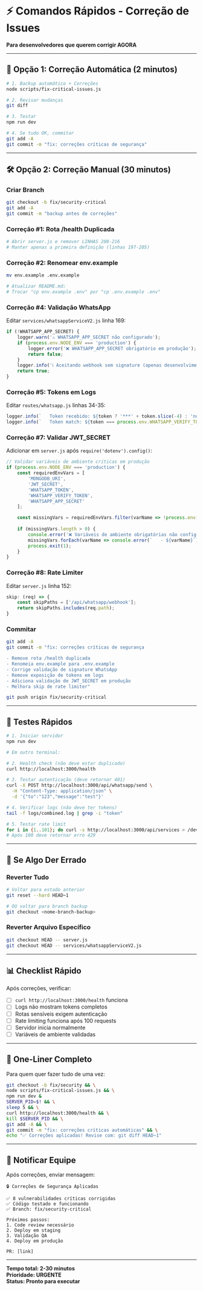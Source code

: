 # ⚡ Comandos Rápidos - Correção de Issues

**Para desenvolvedores que querem corrigir AGORA**

---

## 🚀 Opção 1: Correção Automática (2 minutos)

```bash
# 1. Backup automático + Correções
node scripts/fix-critical-issues.js

# 2. Revisar mudanças
git diff

# 3. Testar
npm run dev

# 4. Se tudo OK, commitar
git add -A
git commit -m "fix: correções críticas de segurança"
```

---

## 🛠️ Opção 2: Correção Manual (30 minutos)

### Criar Branch
```bash
git checkout -b fix/security-critical
git add -A
git commit -m "backup antes de correções"
```

### Correção #1: Rota /health Duplicada
```bash
# Abrir server.js e remover LINHAS 208-216
# Manter apenas a primeira definição (linhas 197-205)
```

### Correção #2: Renomear env.example
```bash
mv env.example .env.example

# Atualizar README.md:
# Trocar "cp env.example .env" por "cp .env.example .env"
```

### Correção #4: Validação WhatsApp
Editar `services/whatsappServiceV2.js` linha 169:

```javascript
if (!WHATSAPP_APP_SECRET) {
    logger.warn('⚠️ WHATSAPP_APP_SECRET não configurado');
    if (process.env.NODE_ENV === 'production') {
        logger.error('❌ WHATSAPP_APP_SECRET obrigatório em produção');
        return false;
    }
    logger.info('ℹ️ Aceitando webhook sem signature (apenas desenvolvimento)');
    return true;
}
```

### Correção #5: Tokens em Logs
Editar `routes/whatsapp.js` linhas 34-35:

```javascript
logger.info(`   Token recebido: ${token ? '***' + token.slice(-4) : 'null'}`);
logger.info(`   Token match: ${token === process.env.WHATSAPP_VERIFY_TOKEN}`);
```

### Correção #7: Validar JWT_SECRET
Adicionar em `server.js` após `require('dotenv').config()`:

```javascript
// Validar variáveis de ambiente críticas em produção
if (process.env.NODE_ENV === 'production') {
    const requiredEnvVars = [
        'MONGODB_URI',
        'JWT_SECRET',
        'WHATSAPP_TOKEN',
        'WHATSAPP_VERIFY_TOKEN',
        'WHATSAPP_APP_SECRET'
    ];

    const missingVars = requiredEnvVars.filter(varName => !process.env[varName]);
    
    if (missingVars.length > 0) {
        console.error('❌ Variáveis de ambiente obrigatórias não configuradas:');
        missingVars.forEach(varName => console.error(`   - ${varName}`));
        process.exit(1);
    }
}
```

### Correção #8: Rate Limiter
Editar `server.js` linha 152:

```javascript
skip: (req) => {
    const skipPaths = ['/api/whatsapp/webhook'];
    return skipPaths.includes(req.path);
}
```

### Commitar
```bash
git add -A
git commit -m "fix: correções críticas de segurança

- Remove rota /health duplicada
- Renomeia env.example para .env.example
- Corrige validação de signature WhatsApp
- Remove exposição de tokens em logs
- Adiciona validação de JWT_SECRET em produção
- Melhora skip de rate limiter"

git push origin fix/security-critical
```

---

## 🧪 Testes Rápidos

```bash
# 1. Iniciar servidor
npm run dev

# Em outro terminal:

# 2. Health check (não deve estar duplicado)
curl http://localhost:3000/health

# 3. Testar autenticação (deve retornar 401)
curl -X POST http://localhost:3000/api/whatsapp/send \
  -H "Content-Type: application/json" \
  -d '{"to":"123","message":"test"}'

# 4. Verificar logs (não deve ter tokens)
tail -f logs/combined.log | grep -i "token"

# 5. Testar rate limit
for i in {1..101}; do curl -s http://localhost:3000/api/services > /dev/null; echo "$i"; done
# Após 100 deve retornar erro 429
```

---

## 🚨 Se Algo Der Errado

### Reverter Tudo
```bash
# Voltar para estado anterior
git reset --hard HEAD~1

# OU voltar para branch backup
git checkout <nome-branch-backup>
```

### Reverter Arquivo Específico
```bash
git checkout HEAD -- server.js
git checkout HEAD -- services/whatsappServiceV2.js
```

---

## 📊 Checklist Rápido

Após correções, verificar:

- [ ] `curl http://localhost:3000/health` funciona
- [ ] Logs não mostram tokens completos
- [ ] Rotas sensíveis exigem autenticação
- [ ] Rate limiting funciona após 100 requests
- [ ] Servidor inicia normalmente
- [ ] Variáveis de ambiente validadas

---

## 🎯 One-Liner Completo

Para quem quer fazer tudo de uma vez:

```bash
git checkout -b fix/security && \
node scripts/fix-critical-issues.js && \
npm run dev &
SERVER_PID=$! && \
sleep 5 && \
curl http://localhost:3000/health && \
kill $SERVER_PID && \
git add -A && \
git commit -m "fix: correções críticas automáticas" && \
echo "✅ Correções aplicadas! Revise com: git diff HEAD~1"
```

---

## 📱 Notificar Equipe

Após correções, enviar mensagem:

```
🔒 Correções de Segurança Aplicadas

✅ 8 vulnerabilidades críticas corrigidas
✅ Código testado e funcionando
✅ Branch: fix/security-critical

Próximos passos:
1. Code review necessário
2. Deploy em staging
3. Validação QA
4. Deploy em produção

PR: [link]
```

---

**Tempo total: 2-30 minutos**  
**Prioridade: URGENTE**  
**Status: Pronto para executar**

